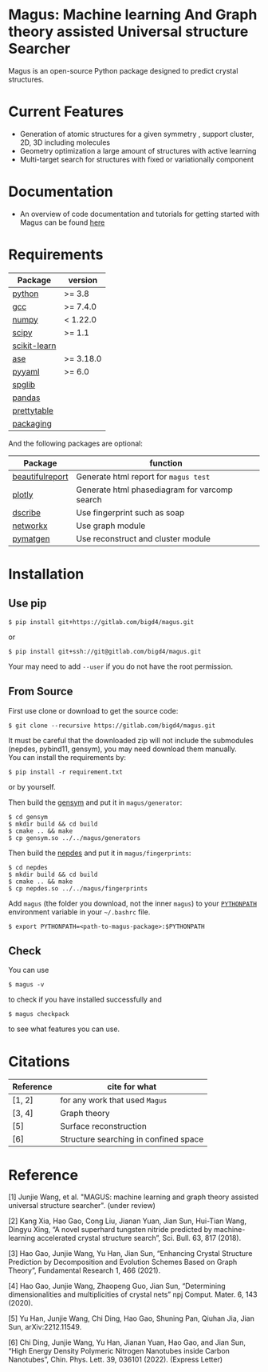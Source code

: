 # **Magus: Machine learning And Graph theory assisted Universal structure Searcher**

Magus is an open-source Python package designed to predict crystal structures. 

# Current Features
* Generation of atomic structures for a given symmetry , support cluster, 2D, 3D including molecules
* Geometry optimization a large amount of structures with active learning
* Multi-target search for structures with fixed or variationally component

# Documentation
* An overview of code documentation and tutorials for getting started with Magus can be found [here](https://gitlab.com/bigd4/magus/-/blob/master/doc/manual.pdf)


# Requirements

|  Package    |    version   |
|  -------    |    -------   |
| [python](https://www.python.org/)                          | >= 3.8    |
| [gcc](https://gcc.gnu.org/)                                | >= 7.4.0  |
| [numpy](https://docs.scipy.org/doc/numpy/reference/)       | <  1.22.0 |
| [scipy](https://docs.scipy.org/doc/scipy/reference/)       | >= 1.1    |
| [scikit-learn](https://scikit-learn.org/stable/index.html) |           |
| [ase](https://wiki.fysik.dtu.dk/ase/index.html)            | >= 3.18.0 |
| [pyyaml](https://pyyaml.org/)                              | >= 6.0    |
| [spglib](https://spglib.github.io/spglib/)                 |           |
| [pandas](https://pandas.pydata.org/)                       |           |
| [prettytable](https://github.com/jazzband/prettytable)     |           |
| [packaging](https://packaging.pypa.io/en/stable/)          |           |

And the following packages are optional: 

|  Package    |    function   |
|  ----       |     ----      |
|[beautifulreport](https://github.com/mocobk/BeautifulReport) |Generate html report for `magus test`|
|[plotly](https://plotly.com/python/)                         |Generate html phasediagram for varcomp search|
|[dscribe](https://singroup.github.io/dscribe/latest/)        |Use fingerprint such as soap|
|[networkx](https://networkx.org/)                            |Use graph module|
|[pymatgen](https://pymatgen.org/)                            |Use reconstruct and cluster module|



# Installation
## Use pip 
```shell
$ pip install git+https://gitlab.com/bigd4/magus.git
```
or 
```shell
$ pip install git+ssh://git@gitlab.com/bigd4/magus.git
```
Your may need to add `--user` if you do not have the root permission.

## From Source
First use clone or download to get the source code:
```shell
$ git clone --recursive https://gitlab.com/bigd4/magus.git
```
It must be careful that the downloaded zip will not include the submodules (nepdes, pybind11, gensym), you may need download them manually.  
You can install the requirements by:
```shell
$ pip install -r requirement.txt
```
or by yourself. 

Then build the [gensym](https://gitlab.com/bigd4/gensym) and put it in `magus/generator`:
```shell
$ cd gensym
$ mkdir build && cd build
$ cmake .. && make
$ cp gensym.so ../../magus/generators
```
Then build the [nepdes](https://gitlab.com/bigd4/nepdes) and put it in `magus/fingerprints`:
```shell
$ cd nepdes
$ mkdir build && cd build
$ cmake .. && make
$ cp nepdes.so ../../magus/fingerprints
```

Add `magus` (the folder you download, not the inner `magus`) to your [`PYTHONPATH`](https://wiki.fysik.dtu.dk/ase/install.html#envvar-PYTHONPATH) environment variable in your `~/.bashrc` file. 

```shell
$ export PYTHONPATH=<path-to-magus-package>:$PYTHONPATH
```
## Check
You can use 
```shell
$ magus -v
``` 
to check if you have installed successfully
and 
```shell
$ magus checkpack
```
to see what features you can use.

# Citations
|  Reference    |    cite for what   |
|  ----  | ----  |
|[1, 2]|for any work that used `Magus`|
|[3, 4]|Graph theory|
|[5]|Surface reconstruction|
|[6]|Structure searching in confined space|

# Reference

[1] Junjie Wang, et al. "MAGUS: machine learning and graph theory assisted universal structure searcher". (under review)

[2] Kang Xia, Hao Gao, Cong Liu, Jianan Yuan, Jian Sun, Hui-Tian Wang, Dingyu Xing, “A novel superhard tungsten nitride predicted by machine-learning accelerated crystal structure search”, Sci. Bull. 63, 817 (2018).


[3] Hao Gao, Junjie Wang, Yu Han, Jian Sun, “Enhancing Crystal Structure Prediction by Decomposition and Evolution Schemes Based on Graph Theory”, Fundamental Research 1, 466 (2021).

[4] Hao Gao, Junjie Wang, Zhaopeng Guo, Jian Sun, “Determining dimensionalities and multiplicities of crystal nets” npj Comput. Mater. 6, 143 (2020).

[5] Yu Han, Junjie Wang, Chi Ding, Hao Gao, Shuning Pan, Qiuhan Jia, Jian Sun, arXiv:2212.11549.

[6] Chi Ding, Junjie Wang, Yu Han, Jianan Yuan, Hao Gao, and Jian Sun, “High Energy Density Polymeric Nitrogen Nanotubes inside Carbon Nanotubes”, Chin. Phys. Lett. 39, 036101 (2022). (Express Letter)